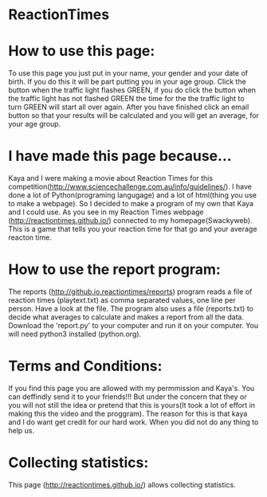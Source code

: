 ReactionTimes
=============

How to use this page:
======================
To use this page you just put in your name, your gender and your date of birth. If you do this it will be part putting you in your age group.
Click the button when the traffic light flashes GREEN, if you do click the button when the traffic light has not flashed GREEN the time for the the traffic light to turn GREEN will start all over again.
After you have finished click an email button so that your results will be calculated and you will get an average, for your age group.

I have made this page because...
=================================
Kaya and I were making a movie about Reaction Times for this competition(http://www.sciencechallenge.com.au/info/guidelines/).
I have done a lot of Python(programing langugage) and a lot of html(thing you use to make a webpage).
So I decided to make a program of my own that Kaya and I could use.
As you see in my Reaction Times webpage (http://reactiontimes.github.io/) connected to my homepage(Swackyweb).
This is a game that tells you your reaction time for that go and your average reacton time.

How to use the report program:
==============================
The reports (http://github.io.reactiontimes/reports) program reads a file of reaction times (playtext.txt) as comma separated values, one line per person. Have a look at the file.
The program also uses a file (reports.txt) to decide what averages to calculate and makes a report from all the data.
Download the 'report.py' to your computer and run it on your computer. You will need python3 installed (python.org).

Terms and Conditions:
=====================
If you find this page you are allowed with my permmission and Kaya's. You can deffindly send it to your friends!!!
But under the concern that they or you will not still the idea or pretend that this is yours(It took a lot of effort in making this the video and the proggram).
The reason for this is that kaya and I do want get credit for our hard work. When you did not do any thing to help us.

Collecting statistics:
======================
This page (http://reactiontimes.github.io/) allows collecting statistics.
